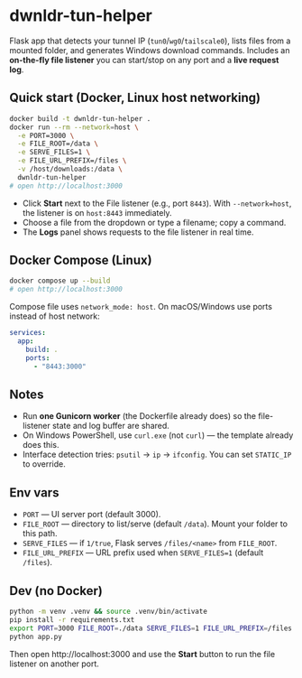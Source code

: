 # dwnldr-tun-helper

Flask app that detects your tunnel IP (`tun0`/`wg0`/`tailscale0`), lists files from a mounted folder, and generates Windows download commands. Includes an **on-the-fly file listener** you can start/stop on any port and a **live request log**.

## Quick start (Docker, Linux host networking)

```bash
docker build -t dwnldr-tun-helper .
docker run --rm --network=host \
  -e PORT=3000 \
  -e FILE_ROOT=/data \
  -e SERVE_FILES=1 \
  -e FILE_URL_PREFIX=/files \
  -v /host/downloads:/data \
  dwnldr-tun-helper
# open http://localhost:3000
```

- Click **Start** next to the File listener (e.g., port `8443`). With `--network=host`, the listener is on `host:8443` immediately.
- Choose a file from the dropdown or type a filename; copy a command.
- The **Logs** panel shows requests to the file listener in real time.

## Docker Compose (Linux)

```bash
docker compose up --build
# open http://localhost:3000
```

Compose file uses `network_mode: host`. On macOS/Windows use ports instead of host network:
```yaml
services:
  app:
    build: .
    ports:
      - "8443:3000"
```

## Notes

- Run **one Gunicorn worker** (the Dockerfile already does) so the file-listener state and log buffer are shared.
- On Windows PowerShell, use `curl.exe` (not `curl`) — the template already does this.
- Interface detection tries: `psutil` → `ip` → `ifconfig`. You can set `STATIC_IP` to override.

## Env vars

- `PORT` — UI server port (default 3000).
- `FILE_ROOT` — directory to list/serve (default `/data`). Mount your folder to this path.
- `SERVE_FILES` — if `1/true`, Flask serves `/files/<name>` from `FILE_ROOT`.
- `FILE_URL_PREFIX` — URL prefix used when `SERVE_FILES=1` (default `/files`).

## Dev (no Docker)
```bash
python -m venv .venv && source .venv/bin/activate
pip install -r requirements.txt
export PORT=3000 FILE_ROOT=./data SERVE_FILES=1 FILE_URL_PREFIX=/files
python app.py
```

Then open http://localhost:3000 and use the **Start** button to run the file listener on another port.
